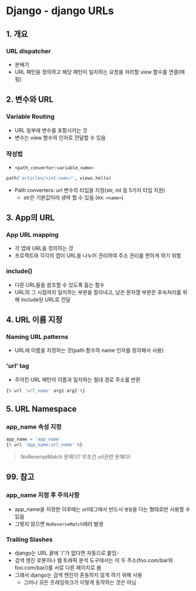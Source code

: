 # Django - django URLs
## 1. 개요
### URL dispatcher
- 분배기
- URL 패턴을 정의하고 해당 패턴이 일치하는 요청을 처리할 view 함수를 연결(매핑)

## 2. 변수와 URL
### Variable Routing
- URL 일부에 변수를 포함시키는 것
- 변수는 view 함수의 인자로 전달할 수 있음
### 작성법
- `<path_converter:variable_name>`
```python
path('articles/<int:num>/', views.hello)
```
- Path converters: url 변수의 타입을 지정(str, int 등 5가지 타입 지원)
  - str은 기본값이라 생략 할 수 있음 (ex: `<name>`)

## 3. App의 URL
### App URL mapping
- 각 앱에 URL을 정의하는 것
- 프로젝트와 각각의 앱이 URL을 나누어 관리하여 주소 관리를 편하게 하기 위함

### include()
- 다른 URL들을 참조할 수 있도록 돕는 함수
- URL의 그 시점까지 일치하는 부분을 잘라내고, 남은 문자열 부분은 후속처리를 위해 include된 URL로 전달

## 4. URL 이름 지정
### Naming URL patterns
- URL에 이름을 지정하는 것(path 함수의 name 인자를 정의해서 사용)
### 'url' tag
- 주어진 URL 패턴의 이름과 일치하는 절대 경로 주소를 반환
```python
{% url 'url_name' arg1 arg2 %}
```

## 5. URL Namespace
### app_name 속성 지정
```python
app_name = 'app_name'
{% url 'app_name:url_name' %}
```

> NoReverseMatch 문제다? 무조건 url관련 문제다!

## 99. 참고
### app_name 지정 후 주의사항
- app_name을 지정한 이후에는 url태그에서 반드시 `명찰`을 다는 형태로만 사용할 수 있음
- 그렇지 않으면 `NoReverseMatch`에러 발생

### Trailing Slashes
- django는 URL 끝에 '/'가 없다면 자동으로 붙임-
- 검색 엔진 로봇이나 웹 트래픽 분석 도구에서는 이 두 주소(foo.com/bar와 foo.com/bar/)를 서로 다른 페이지로 봄
- 그래서 django는 검색 엔진이 혼동하지 않게 하기 위해 사용
  - 그러나 모든 프레임워크가 이렇게 동작하는 것은 아님 